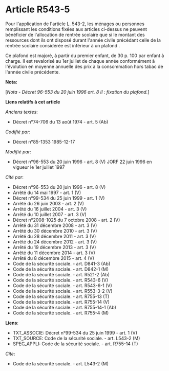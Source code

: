 # Article R543-5

Pour l'application de l'article L. 543-2, les ménages ou personnes remplissant les conditions fixées aux articles ci-dessus
ne peuvent bénéficier de l'allocation de rentrée scolaire que si le montant des ressources dont ils ont disposé durant
l'année civile précédant celle de la rentrée scolaire considérée est inférieur à un plafond      . 

Ce plafond est majoré, à partir du premier enfant, de 30 p. 100 par enfant à charge. Il est revalorisé au 1er juillet de
chaque année conformément à l'évolution en moyenne annuelle des prix à la consommation hors tabac de l'année civile
précédente.

**Nota:**

[*Nota - Décret 96-553 du 20 juin 1996 art. 8 II : fixation du plafond.*]

**Liens relatifs à cet article**

_Anciens textes_:

  - Décret n°74-706 du 13 août 1974 - art. 5 (Ab)

_Codifié par_:

  - Décret n°85-1353 1985-12-17

_Modifié par_:

  - Décret n°96-553 du 20 juin 1996 - art. 8 (V) JORF 22 juin 1996 en vigueur le 1er juillet 1997

_Cité par_:

  - Décret n°96-553 du 20 juin 1996 - art. 8 (V)
  - Arrêté du 14 mai 1997 - art. 1 (V)
  - Décret n°99-534 du 25 juin 1999 - art. 1 (V)
  - Arrêté du 26 juin 2003 - art. 2 (V)
  - Arrêté du 16 juillet 2004 - art. 3 (V)
  - Arrêté du 10 juillet 2007 - art. 3 (V)
  - Décret n°2008-1025 du 7 octobre 2008 - art. 2 (V)
  - Arrêté du 31 décembre 2008 - art. 3 (V)
  - Arrêté du 30 décembre 2010 - art. 3 (V)
  - Arrêté du 28 décembre 2011 - art. 3 (V)
  - Arrêté du 24 décembre 2012 - art. 3 (V)
  - Arrêté du 19 décembre 2013 - art. 3 (V)
  - Arrêté du 11 décembre 2014 - art. 3 (V)
  - Arrêté du 8 décembre 2015 - art. 4 (V)
  - Code de la sécurité sociale. - art. D841-3 (Ab)
  - Code de la sécurité sociale. - art. D842-1 (M)
  - Code de la sécurité sociale. - art. R521-2 (Ab)
  - Code de la sécurité sociale. - art. R543-6 (V)
  - Code de la sécurité sociale. - art. R543-6-1 (V)
  - Code de la sécurité sociale. - art. R553-3-2 (V)
  - Code de la sécurité sociale. - art. R755-13 (T)
  - Code de la sécurité sociale. - art. R755-14 (V)
  - Code de la sécurité sociale. - art. R755-14-1 (Ab)
  - Code de la sécurité sociale. - art. R755-4 (M)

**Liens**:

  - TXT_ASSOCIE: Décret n°99-534 du 25 juin 1999 - art. 1 (V)
  - TXT_SOURCE: Code de la sécurité sociale. - art. L543-2 (M)
  - SPEC_APPLI: Code de la sécurité sociale. - art. R755-14 (T)

_Cite_:

  - Code de la sécurité sociale. - art. L543-2 (M)
